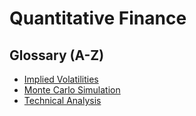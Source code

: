 # Quantitative Finance

## Glossary (A-Z)

* [Implied Volatilities](./glossary/implied-volatilities.md)
* [Monte Carlo Simulation](./glossary/monte-carlo.md)
* [Technical Analysis](./glossary/technical-analysis.md)

